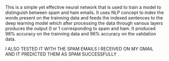 This is a simple yet effective neural network that is used to train a model to distinguish between spam and ham emails. It uses NLP concept to index the words present on the trainning data and feeds the indexed sentences to the deep learning model which after processing the data through various layers produces the output 0 or 1 corresponding to spam and ham.
It produced 98% accuracy on the trainning data and 96% accuracy on the validation data. 

I ALSO TESTED IT WITH THE SPAM EMAILS I RECEIVED ON MY GMAIL AND IT PREDICTED THEM AS SPAM SUCCESSFULLY .